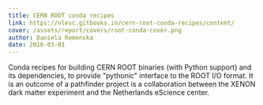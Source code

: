 ```yaml
---
title: CERN ROOT conda recipes
link: https://nlesc.gitbooks.io/cern-root-conda-recipes/content/
cover: /assets/report/covers/root-conda-cover.png
author: Daniela Remenska
date: 2016-03-01
---
```

Conda recipes for building CERN ROOT binaries (with Python support) and its dependencies, to provide "pythonic" interface to the ROOT I/O format. It is an outcome of a pathfinder project is a collaboration between the XENON dark matter experiment and the Netherlands eScience center.
